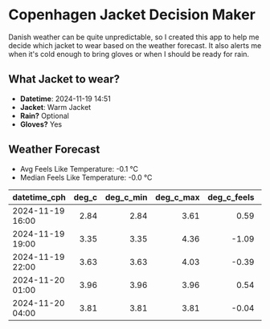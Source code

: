 
# Copenhagen Jacket Decision Maker

Danish weather can be quite unpredictable, so I created this app to help me decide which jacket to wear based on the weather forecast. 
It also alerts me when it's cold enough to bring gloves or when I should be ready for rain.

## What Jacket to wear?

- **Datetime**: 2024-11-19 14:51
- **Jacket**: Warm Jacket
- **Rain?** Optional
- **Gloves?** Yes

## Weather Forecast
- Avg Feels Like Temperature: -0.1 °C
- Median Feels Like Temperature: -0.0 °C

| datetime_cph     |   deg_c |   deg_c_min |   deg_c_max |   deg_c_feels | weather   | wind   | rain   |
|:-----------------|--------:|------------:|------------:|--------------:|:----------|:-------|:-------|
| 2024-11-19 16:00 |    2.84 |        2.84 |        3.61 |          0.59 | Rain      | Low    | Low    |
| 2024-11-19 19:00 |    3.35 |        3.35 |        4.36 |         -1.09 | Snow      | Medium | None   |
| 2024-11-19 22:00 |    3.63 |        3.63 |        4.03 |         -0.39 | Snow      | Medium | None   |
| 2024-11-20 01:00 |    3.96 |        3.96 |        3.96 |          0.54 | Rain      | Low    | Low    |
| 2024-11-20 04:00 |    3.81 |        3.81 |        3.81 |         -0.04 | Clouds    | Low    | None   |
        